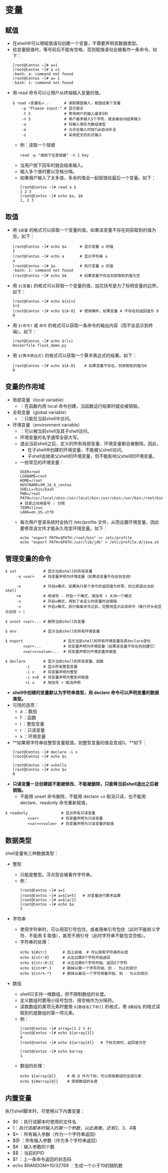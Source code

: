 # 变量

## 赋值

- 在shell中可以用赋值语句创建一个变量，不需要声明其数据类型。
- 给变量赋值时，等号前后不能有空格，否则赋值语句会被看作一条命令。如下：
    ```shell
    [root@Centos ~]# a=1
    [root@Centos ~]# a =1
    -bash: a: command not found
    [root@Centos ~]# a= 1
    -bash: 1: command not found
    ```
- 用 read 命令可以让用户从终端输入变量的值。
    ```shell
    $ read <变量名>...      # 读取键盘输入，赋值给某个变量
        -p "Please input:" # 显示提示
        -t 5               # 等待用户的输入最多5秒
        -n 5               # 用户最多输入5个字符，就会被自动结束输入
        -a                 # 将输入保存为数组类型
        -e                 # 允许在输入时按Tab自动补全
        -s                 # 采用密文的形式输入
    ```
    - 例：读取一个按键
        ```shell
        read -p "请按下任意按键" -n 1 key
        ```
    - 当用户按下回车时就会结束输入。
    - 输入多个值时要以空格分隔。
    - 如果用户输入了太多值，多余的值会一起赋值给最后一个变量。如下：
        ```shell
        [root@Centos ~]# read a b 
        1 2 3
        [root@Centos ~]# echo $a, $b
        1, 2 3
        ```

## 取值

- 用 `$变量` 的格式可以获取一个变量的值，如果该变量不存在则获取到的值为空。如下：
    ```shell
    [root@Centos ~]# echo $a      # 显示变量 a 的值
    1
    [root@Centos ~]# echo a       # 显示字符串 a
    a
    [root@Centos ~]# $a           # 执行变量 a 的值
    -bash: 1: command not found
    [root@Centos ~]# echo $A      # 如果变量不存在则获取到的值为空

    ```
- 用 `${变量}` 的格式可以获取一个变量的值，加花括号是为了标明变量的边界。如下：
    ```shell
    [root@Centos ~]# echo ${a}+2
    1+2
    [root@Centos ~]# echo ${A-0}  # 使用横杆，如果变量 A 不存在则返回值为 0
    0
    ```
- 用 `$(命令)` 或 `命令` 的格式可以获取一条命令的输出内容（而不会显示到终端）。如下：
    ```shell
    [root@Centos ~]# echo $(ls)
    Dockerfile flask_demo.py
    ```
- 用 `$[算术表达式]` 的格式可以获取一个算术表达式的结果。如下：
    ```shell
    [root@Centos ~]# echo ${A-0}    # 如果变量不存在，则获取到的值为0
    0
    ```

## 变量的作用域

- 局部变量（local variable）
  - ：在函数内用 local 命令创建，当函数运行结束时就会被销毁。
- 全局变量（global variable）
  - ：只能在当前shell中访问。
- 环境变量（environment variable）
  - ：可以被当前shell及其子shell访问。
  - 环境变量的名字通常全部大写。
  - 退出当前shell之后，定义的所有局部变量、环境变量都会被删除。因此，
    - 在子shell中创建的环境变量，不能被父shell访问。
    - 子shell会继承父shell的环境变量，但不能影响父shell的环境变量。
  - 一些常见的环境变量：
    ```shell
    USER=root
    LOGNAME=root
    HOME=/root
    HOSTNAME=VM_16_6_centos
    SHELL=/bin/bash
    PWD=/root
    PATH=/usr/local/sbin:/usr/local/bin:/usr/sbin:/usr/bin:/root/bin  # 目录之间用冒号 : 分隔
    TERM=linux
    LANG=en_US.utf8
    ```
  - 每次用户登录系统时会执行 /etc/profile 文件，从而设置环境变量，因此要修改该文件才能永久改变环境变量。如下：
    ```shell
    echo "export PATH=$PATH:/root/bin" >> /etc/profile
    echo "export PATH=$PATH:/usr/lib/jdk" > /etc/profile.d/java.sh
    ```

## 管理变量的命令

```shell
$ set            # 显示当前shell的所有变量
     -a <var>    # 将变量声明为环境变量（如果该变量不存在则无效）
     
     -e          # 开启e模式，如果执行某个命令的返回值为非零，则立即退出当前shell
     +e          # 用减号 - 开启一个模式，用加号 + 关闭一个模式
     -u          # 开启u模式，用到了未定义的变量时会报错
     -x          # 开启x模式，执行每条命令之前，完整地显示出该命令（每行开头会显示加号 + ）
```

```shell
$ unset <var>... # 删除当前shell的变量
```

```shell
$ env            # 显示当前shell的所有环境变量
```

```shell
$ export                  # 显示当前shell的所有环境变量及其declare语句
        <var>...          # 将变量声明为环境变量（如果该变量不存在则创建它）
        <var>=<value>...  # 将变量声明为环境变量并赋值
```

```shell
$ declare        # 显示当前shell的所有变量、函数
         -i      # 显示所有整型变量
         -i x    # 将变量声明为整型
         -i x=0  # 将变量声明为整型并赋值
         +i x    # 用加号 + 取消声明
```
- **shell中创建的变量默认为字符串类型，用 declare 命令可以声明变量的数据类型。**
- 可用的选项：
  - a ：数组
  - f ：函数
  - i ：整型变量
  - r ：只读变量
  - x ：环境变量
- **如果用字符串给整型变量赋值，则整型变量的值会变成0。**如下：
    ```shell
    [root@Centos ~]# declare -i x
    [root@Centos ~]# echo $x     

    [root@Centos ~]# x=hello
    [root@Centos ~]# echo $x
    0
    ```
- **只读变量一旦创建就不能被修改、不能被删除，只能等当前shell退出之后被销毁。**
  - 不能用 unset 命令删除，不能用 declare +x 取消只读，也不能用 declare、readonly 命令重新赋值，

```shell
$ readonly               # 显示所有只读变量
          <var>          # 将变量声明为只读变量
          <var>=<value>  # 将变量声明为只读变量并赋值
```

## 数据类型

shell变量有三种数据类型：

- 整型
  - 只能是整型。浮点型会被看作字符串。
  - 例：
    ```shell
    [root@Centos ~]# a=1
    [root@Centos ~]# a=$[a+5]   # 对变量进行算术运算
    [root@Centos ~]# a=$[a/2]  
    [root@Centos ~]# echo $a
    3
    ```

- 字符串
  - 使用字符串时，可以用双引号包住，或者用单引号包住（此时不能转义字符、不能用 $ 取值），甚至不用引号（此时字符串不能包含空格）。
  - 字符串的处理：
    ```shell
    echo ${#str}       # 加上前缀  # 可以获取字符串的长度
    echo ${str:0}      # 从左边第0个字符开始返回
    echo ${str:0:2}    # 从左边第0个字符开始，返回2个字符
    echo ${str#*-}     # 删掉从第一个字符开始、到 - 为止的部分
    echo ${str%-*}     # 删掉从最后一个字符倒着开始、到 - 为止的部分
    ```

- 数组
  - shell只支持一维数组，但不限制数组的长度。
  - 定义数组时要用小括号包住、用空格作为分隔符。
  - 读取数组的某项元素时要用 `${数组名[下标]}` 的格式，用 `$数组名` 的格式读取到的是数组的第一项元素。
  - 例：
    ```shell
    [root@Centos ~]# array=(1 2 3 4)
    [root@Centos ~]# echo ${array[3]}
    4
    [root@centos ~]# echo ${array[4]}   # 下标无效时，返回值为空

    [root@Centos ~]# echo $array
    1
    ```
  - 数组的处理：
    ```shell
    echo ${array[@]}     # 用 @ 作为下标，可以获取数组的全部元素
    echo ${#array[@]}    # 获取数组的长度
    ```

## 内置变量

执行shell脚本时，可使用以下内置变量：
- $0 ：执行该脚本时使用的文件名
- $1 ：执行该脚本时输入的第一个参数，以此类推，还有$2、$3、$4等
- $* ：所有输入参数（作为一个字符串返回）
- $@ ：所有输入参数（作为多个字符串返回）
- $# ：输入参数的个数
- $$ ：当前的PID
- $? ：上一条命令返回的状态码
- echo $RANDOM*10/32768 ：生成一个小于10的随机数
